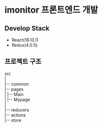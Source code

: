 # imonitor 프론트엔드 개발

## Develop Stack
- React(16.13.1)
- Redux(4.0.5)

## 프로젝트 구조
src<br>
|<br>
|-- common<br>
|-- pages<br>
|    |-- Main<br>
|    |-- Mypage<br>
|<br>
|-- reducers<br>
|-- actions<br>
|-- store<br>